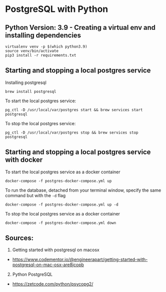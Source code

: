 # PostgreSQL with Python

## Python Version: 3.9 - Creating a virtual env and installing dependencies

```commandline
virtualenv venv -p $(which python3.9)
source venv/bin/activate
pip3 install -r requirements.txt
```

## Starting and stopping a local postgres service

Installing postgresql 

```commandline
brew install postgresql
```

To start the local postgres service:

```commandline
pg_ctl -D /usr/local/var/postgres start && brew services start postgresql
```

To stop the local postgres service:

```commandline
pg_ctl -D /usr/local/var/postgres stop && brew services stop postgresql
```

## Starting and stopping a local postgres service with docker

To start the local postgres service as a docker container

```commandline
docker-compose -f postgres-docker-compose.yml up
```

To run the database, detached from your terminal window, specify the same command but with the `-d` flag

```commandline
docker-compose -f postgres-docker-compose.yml up -d
```

To stop the local postgres service as a docker container

```commandline
docker-compose -f postgres-docker-compose.yml down
```

## Sources:

1. Getting started with postgresql on macosx
- https://www.codementor.io/@engineerapart/getting-started-with-postgresql-on-mac-osx-are8jcopb

2. Python PostgreSQL
- https://zetcode.com/python/psycopg2/